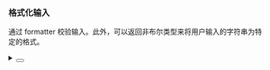 ### 格式化输入

通过 <yc-tag>formatter</yc-tag> 校验输入。此外，可以返回非布尔类型来将用户输入的字符串为特定的格式。

<div class="cell-demo vp-raw">
  <yc-space direction="vertical">
    <yc-verification-code
      defaultValue="123456"
      style="width: 300px"
      :formatter="
        (inputValue) => (/^\d*$/.test(inputValue) ? inputValue : false)
      " />
    <yc-verification-code
      defaultValue="abcdef"
      style="width: 300px"
      :formatter="
        (inputValue) =>
          /^[yc-zA-Z]*$/.test(inputValue) ? inputValue.toUpperCase() : ''
      " />
  </yc-space>
</div>

<details>
<summary>
 <button class="code-btn"  >
    <icon-code />
 </button>
</summary>

```vue
<template>
  <yc-space direction="vertical">
    <yc-verification-code
      defaultValue="123456"
      style="width: 300px"
      :formatter="
        (inputValue) => (/^\d*$/.test(inputValue) ? inputValue : false)
      " />
    <yc-verification-code
      defaultValue="abcdef"
      style="width: 300px"
      :formatter="
        (inputValue) =>
          /^[yc-zA-Z]*$/.test(inputValue) ? inputValue.toUpperCase() : ''
      " />
  </yc-space>
</template>
```

</details>
